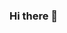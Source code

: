 ### Hi there 👋

<!--
**decipher07/decipher07** is a ✨ _special_ ✨ repository because its `README.md` (this file) appears on your GitHub profile.

Here are some ideas to get you started:

- 🔭 I’m currently working on nothing
- 🌱 I’m currently learning nothing
- 👯 I’m looking to collaborate on everything 
- 🤔 I’m looking for help with everything
- 💬 Ask me about nothing
- 📫 How to reach me: Why Would You ?
- 😄 Pronouns: Sleeper
- ⚡ Fun fact: Sleep is must !!
-->
